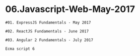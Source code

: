 # 06.Javascript-Web-May-2017
  
    #01. ExpressJS Fundamentals - May 2017

    #02. ReactJS Fundamentals - June 2017

    #03. Angular 2 Fundamentals - July 2017

    Ecma script 6
